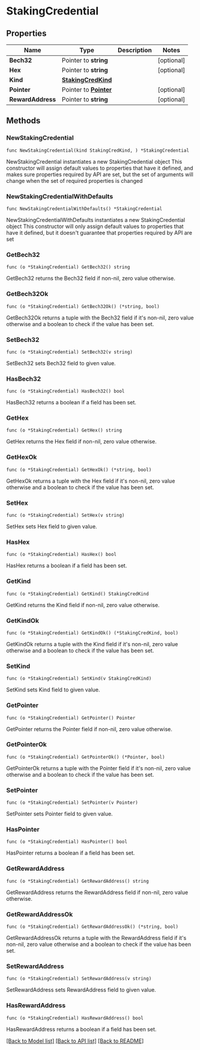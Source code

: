 # StakingCredential

## Properties

Name | Type | Description | Notes
------------ | ------------- | ------------- | -------------
**Bech32** | Pointer to **string** |  | [optional] 
**Hex** | Pointer to **string** |  | [optional] 
**Kind** | [**StakingCredKind**](StakingCredKind.md) |  | 
**Pointer** | Pointer to [**Pointer**](Pointer.md) |  | [optional] 
**RewardAddress** | Pointer to **string** |  | [optional] 

## Methods

### NewStakingCredential

`func NewStakingCredential(kind StakingCredKind, ) *StakingCredential`

NewStakingCredential instantiates a new StakingCredential object
This constructor will assign default values to properties that have it defined,
and makes sure properties required by API are set, but the set of arguments
will change when the set of required properties is changed

### NewStakingCredentialWithDefaults

`func NewStakingCredentialWithDefaults() *StakingCredential`

NewStakingCredentialWithDefaults instantiates a new StakingCredential object
This constructor will only assign default values to properties that have it defined,
but it doesn't guarantee that properties required by API are set

### GetBech32

`func (o *StakingCredential) GetBech32() string`

GetBech32 returns the Bech32 field if non-nil, zero value otherwise.

### GetBech32Ok

`func (o *StakingCredential) GetBech32Ok() (*string, bool)`

GetBech32Ok returns a tuple with the Bech32 field if it's non-nil, zero value otherwise
and a boolean to check if the value has been set.

### SetBech32

`func (o *StakingCredential) SetBech32(v string)`

SetBech32 sets Bech32 field to given value.

### HasBech32

`func (o *StakingCredential) HasBech32() bool`

HasBech32 returns a boolean if a field has been set.

### GetHex

`func (o *StakingCredential) GetHex() string`

GetHex returns the Hex field if non-nil, zero value otherwise.

### GetHexOk

`func (o *StakingCredential) GetHexOk() (*string, bool)`

GetHexOk returns a tuple with the Hex field if it's non-nil, zero value otherwise
and a boolean to check if the value has been set.

### SetHex

`func (o *StakingCredential) SetHex(v string)`

SetHex sets Hex field to given value.

### HasHex

`func (o *StakingCredential) HasHex() bool`

HasHex returns a boolean if a field has been set.

### GetKind

`func (o *StakingCredential) GetKind() StakingCredKind`

GetKind returns the Kind field if non-nil, zero value otherwise.

### GetKindOk

`func (o *StakingCredential) GetKindOk() (*StakingCredKind, bool)`

GetKindOk returns a tuple with the Kind field if it's non-nil, zero value otherwise
and a boolean to check if the value has been set.

### SetKind

`func (o *StakingCredential) SetKind(v StakingCredKind)`

SetKind sets Kind field to given value.


### GetPointer

`func (o *StakingCredential) GetPointer() Pointer`

GetPointer returns the Pointer field if non-nil, zero value otherwise.

### GetPointerOk

`func (o *StakingCredential) GetPointerOk() (*Pointer, bool)`

GetPointerOk returns a tuple with the Pointer field if it's non-nil, zero value otherwise
and a boolean to check if the value has been set.

### SetPointer

`func (o *StakingCredential) SetPointer(v Pointer)`

SetPointer sets Pointer field to given value.

### HasPointer

`func (o *StakingCredential) HasPointer() bool`

HasPointer returns a boolean if a field has been set.

### GetRewardAddress

`func (o *StakingCredential) GetRewardAddress() string`

GetRewardAddress returns the RewardAddress field if non-nil, zero value otherwise.

### GetRewardAddressOk

`func (o *StakingCredential) GetRewardAddressOk() (*string, bool)`

GetRewardAddressOk returns a tuple with the RewardAddress field if it's non-nil, zero value otherwise
and a boolean to check if the value has been set.

### SetRewardAddress

`func (o *StakingCredential) SetRewardAddress(v string)`

SetRewardAddress sets RewardAddress field to given value.

### HasRewardAddress

`func (o *StakingCredential) HasRewardAddress() bool`

HasRewardAddress returns a boolean if a field has been set.


[[Back to Model list]](../README.md#documentation-for-models) [[Back to API list]](../README.md#documentation-for-api-endpoints) [[Back to README]](../README.md)


